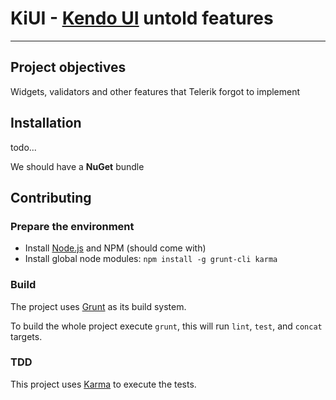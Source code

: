 # KiUI - [Kendo UI](http://www.kendoui.com/) untold features

***

## Project objectives

Widgets, validators and other features that Telerik forgot to implement

## Installation

todo...

We should have a **NuGet** bundle

## Contributing

### Prepare the environment

* Install [Node.js](http://nodejs.org/) and NPM (should come with)
* Install global node modules: `npm install -g grunt-cli karma`

### Build

The project uses [Grunt](http://gruntjs.com/) as its build system.

To build the whole project execute `grunt`, this will run `lint`, `test`, and `concat` targets.

### TDD

This project uses [Karma](http://karma-runner.github.com) to execute the tests.
